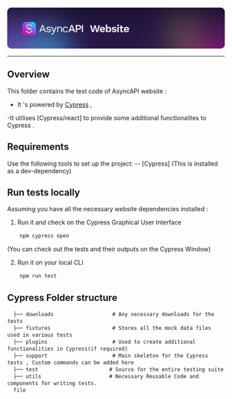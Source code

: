 [![AsyncAPI Banner and Logo](./public/img/logos/github-repobanner-website.png)](https://www.asyncapi.com)

--- 
## Overview 

This folder contains the test code of AsyncAPI website : 

- It 's powered by [Cypress](https://docs.cypress.io/guides/overview/why-cypress) ,

-It utilises [Cypress/react] to provide some additional functionalites to Cypress . 

## Requirements 
Use the following tools to set up the project:
-- [Cypress] (This is installed as a dev-dependency)

## Run tests locally 

Assuming you have all the necessary website dependencies installed : 

1. Run it and check on the Cypress Graphical User Interface 
```bash
    npm cypress open 
```
(You can check out the tests and their outputs on the Cypress Window)

2. Run it on your local CLI  
```bash
    npm run test 
```

## Cypress Folder structure
```text
  ├── downloads                   # Any necessary downloads for the tests 
  ├── fixtures                    # Stores all the mock data files used in various tests 
  ├── plugins                     # Used to create additional functionalities in Cypress(if required)
  ├── support                     # Main skeleton for the Cypress tests , Custom commands can be added here
  ├── test                       # Source for the entire testing suite
  ├── utils                      # Necessary Reusable Code and components for writing tests.
  file
```